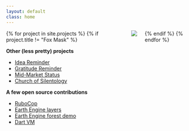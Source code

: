 ```yaml
---
layout: default
class: home
---
```

<div class="columns">
  {% for project in site.projects %}
    {% if project.title != "Fox Mask" %}
      <a href="{{ project.url }}">
        <div class="pin">
          <img src="/images/{{ project.images.first }}">
        </div>
      </a>
    {% endif %}
  {% endfor %}
</div>


**Other (less pretty) projects**
- [Idea Reminder](https://www.ideareminder.org)
- [Gratitude Reminder](https://www.gratitudereminder.org)
- [Mid-Market Status](http://midmarketstatus.com)
- [Church of Silentology](https://churchofsilentology.com)

**A few open source contributions**
- [RuboCop](https://github.com/rubocop-hq/rubocop/pulls?q=is%3Apr+author%3Amaxh+is%3Aclosed)
- [Earth Engine layers](https://github.com/google/earthengine-api/tree/master/javascript/src/layers)
- [Earth Engine forest demo](https://github.com/google/earthengine-api/tree/master/demos/forest)
- [Dart VM](https://codereview.chromium.org/search?closed=1&owner=meh%40google.com&reviewer=&cc=&repo_guid=&base=&project=&private=1&commit=1&created_before=&created_after=&modified_before=&modified_after=&order=&format=html&keys_only=False&with_messages=False&cursor=&limit=30)

<script>
  const list = document.querySelector('.columns');
  for (let i = list.children.length; i >= 0; i--) {
    list.appendChild(list.children[Math.random() * i | 0]);
  }
</script>
